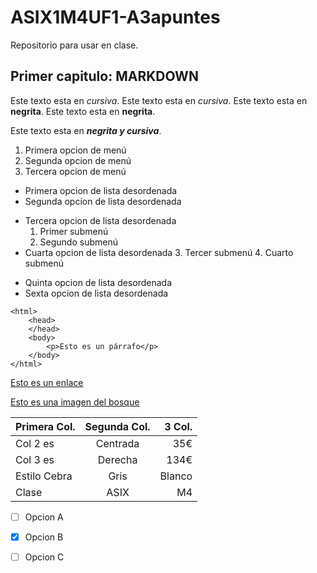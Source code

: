 # ASIX1M4UF1-A3apuntes

Repositorio para usar en clase.

## Primer capitulo: MARKDOWN

Este texto esta en *cursiva*.
Este texto esta en _cursiva_.
Este texto esta en **negrita**.
Este texto esta en __negrita__.

Este texto esta en **_negrita y cursiva_**.

1. Primera opcion de menú
2. Segunda opcion de menú
3. Tercera opcion de menú

* Primera opcion de lista desordenada
* Segunda opcion de lista desordenada
- Tercera opcion de lista desordenada
    1. Primer submenú
    2. Segundo submenú
- Cuarta opcion de lista desordenada
    3. Tercer submenú
    4. Cuarto submenú
+ Quinta opcion de lista desordenada
+ Sexta opcion de lista desordenada

```
<html>
    <head>
    </head>
    <body>
        <p>Esto es un párrafo</p>
    </body>
</html>
```

[Esto es un enlace](http://joan23.fje.edu "Enlace a la web del cole")

[Esto es una imagen del bosque](https://github.com/jordireyes2003/ASIX1M4UF1-A3apuntes/blob/main/IMG_20201016_201907.jpg "Titulo opcional de la imagen")

|Primera Col.|Segunda Col.|3 Col.|
|---------------|:------------:|---------:|
|Col 2 es|Centrada|35€|
|Col 3 es|Derecha|134€|
|Estilo Cebra|Gris|Blanco|
|Clase|ASIX|M4|

-[ ] Opcion A
-[X] Opcion B
-[ ] Opcion C

